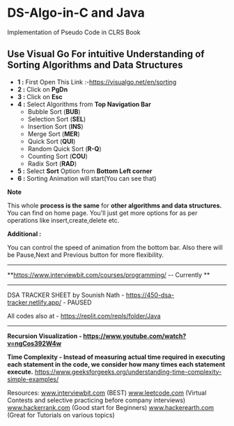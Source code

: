 # DS-Algo-in-C and Java
Implementation of Pseudo Code in CLRS Book

## **Use Visual Go For intuitive Understanding of Sorting Algorithms and Data Structures**

- **1 :** First Open This Link :-https://visualgo.net/en/sorting
- **2 :** Click on **PgDn**
- **3 :** Click on **Esc**
- **4 :** Select Algorithms from **Top Navigation Bar**
    - Bubble Sort (**BUB**)
    - Selection Sort (**SEL**)
    - Insertion Sort (**INS**)
    - Merge Sort (**MER**)
    - Quick Sort (**QUI**)
    - Random Quick Sort (**R-Q**)
    - Counting Sort (**COU**)
    - Radix Sort (**RAD**)
- **5 :** Select **Sort** Option from **Bottom Left corner**
- **6 :** Sorting Animation will start(You can see that)

**Note**

This whole **process is the same** for **other algorithms and data structures.** You can find on home page. You'll just get more options for as per operations like insert,create,delete etc.

**Additional :**

You can control the speed of animation from the bottom bar. Also there will be Pause,Next and Previous button for more flexibility.

-------------------------------------------------------------------------------------------------------------------------------------------------

**https://www.interviewbit.com/courses/programming/ -- Currently **

------------------------------------------------------------------------------------------------------------------------------------------------------------------

DSA TRACKER SHEET by Sounish Nath - https://450-dsa-tracker.netlify.app/ - PAUSED

All codes also at - https://replit.com/repls/folder/Java

--------------------------------------------------------------------------------------------------------------------------------------------------------

**Recursion Visualization - https://www.youtube.com/watch?v=ngCos392W4w**

**Time Complexity - Instead of measuring actual time required in executing each statement in the code, we consider how many times each statement execute.**
https://www.geeksforgeeks.org/understanding-time-complexity-simple-examples/


Resources:
www.interviewbit.com (BEST)
www.leetcode.com (Virtual Contests and selective practicing before company interviews)
www.hackerrank.com (Good start for Beginners)
www.hackerearth.com (Great for Tutorials on various topics)
